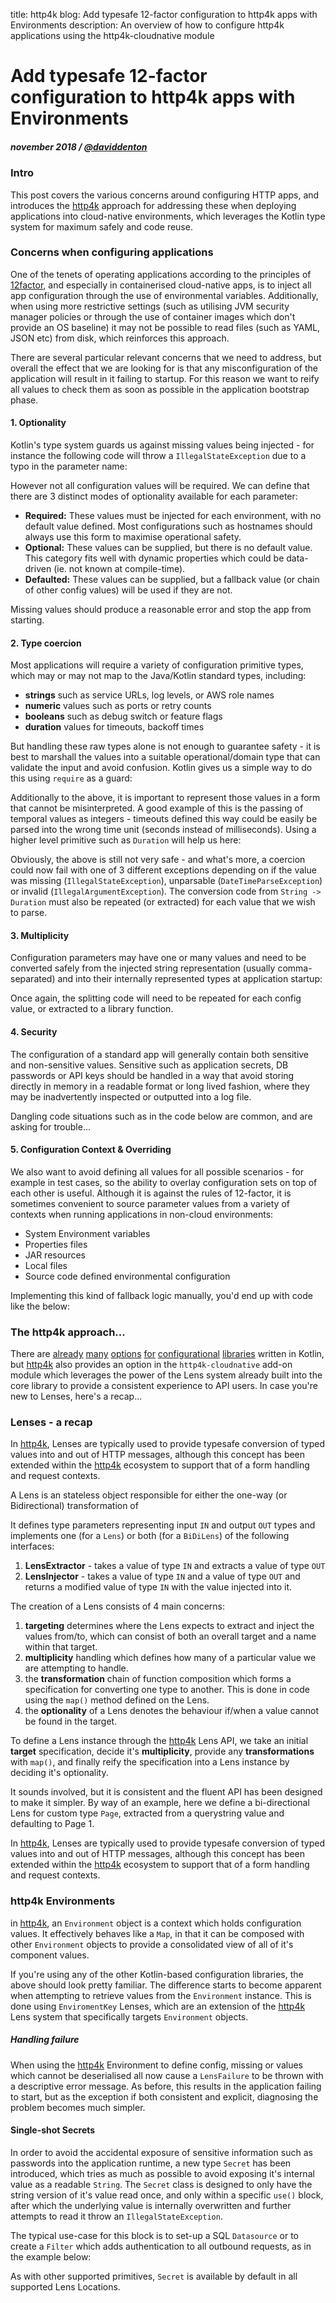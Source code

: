 title: http4k blog: Add typesafe 12-factor configuration to http4k apps with Environments
description: An overview of how to configure http4k applications using the http4k-cloudnative module

# Add typesafe 12-factor configuration to http4k apps with Environments

##### november 2018 / [@daviddenton][github]

### Intro
This post covers the various concerns around configuring HTTP apps, and introduces the [http4k] approach for addressing these when deploying applications into cloud-native environments, which leverages the Kotlin type system for maximum safely and code reuse.

### Concerns when configuring applications
One of the tenets of operating applications according to the principles of [12factor], 
and especially in containerised cloud-native apps, is to inject all app configuration through the use of environmental 
variables. Additionally, when using more restrictive settings (such as utilising JVM security manager policies or through 
the use of container images which don't provide an OS baseline) it may not be possible to read files (such as YAML, JSON 
etc) from disk, which reinforces this approach.

There are several particular relevant concerns that we need to address, but overall the effect that we are looking for is 
that any misconfiguration of the application will result in it failing to startup. For this reason we want to reify all 
values to check them as soon as possible in the application bootstrap phase.

#### 1. Optionality
Kotlin's type system guards us against missing values being injected - for instance the following code will throw a 
`IllegalStateException` due to a typo in the parameter name:

<script src="https://gist-it.appspot.com/https://github.com/http4k/http4k/blob/master/src/docs/blog/typesafe_configuration/pre/missing.kt"></script>

However not all configuration values will be required. We can define that there are 3 distinct modes of optionality 
available for each parameter:

- **Required:** These values must be injected for each environment, with no default value defined. Most configurations such 
as hostnames should always use this form to maximise operational safety.
- **Optional:** These values can be supplied, but there is no default value. This category fits well with dynamic properties 
which could be data-driven (ie. not known at compile-time).
- **Defaulted:** These values can be supplied, but a fallback value (or chain of other config values) will be used if they 
are not.

Missing values should produce a reasonable error and stop the app from starting.

#### 2. Type coercion
Most applications will require a variety of configuration primitive types, which may or may not map to the Java/Kotlin 
standard types, including:

- **strings** such as service URLs, log levels, or AWS role names
- **numeric** values such as ports or retry counts
- **booleans** such as debug switch or feature flags
- **duration** values for timeouts, backoff times

But handling these raw types alone is not enough to guarantee safety - it is best to marshall the values into a 
suitable operational/domain type that can validate the input and avoid confusion. Kotlin gives us a simple way to do this 
using `require` as a guard:

<script src="https://gist-it.appspot.com/https://github.com/http4k/http4k/blob/master/src/docs/blog/typesafe_configuration/pre/validation.kt"></script>

Additionally to the above, it is important to represent those values in a form that cannot be misinterpreted. A good 
example of this is the passing of temporal values as integers - timeouts defined this way could be easily be 
parsed into the wrong time unit (seconds instead of milliseconds). Using a higher level primitive such as `Duration` 
will help us here:

<script src="https://gist-it.appspot.com/https://github.com/http4k/http4k/blob/master/src/docs/blog/typesafe_configuration/pre/typesafe.kt"></script>
 
Obviously, the above is still not very safe - and what's more, a coercion could now fail with one of 3 different 
exceptions depending on if the value was missing (`IllegalStateException`), unparsable (`DateTimeParseException`) or 
invalid (`IllegalArgumentException`). The conversion code from `String -> Duration` must also be repeated (or extracted) 
for each value that we wish to parse.

#### 3. Multiplicity
Configuration parameters may have one or many values and need to be converted safely from the injected string 
representation (usually comma-separated) and into their internally represented types at application startup: 

<script src="https://gist-it.appspot.com/https://github.com/http4k/http4k/blob/master/src/docs/blog/typesafe_configuration/pre/multiplicity.kt"></script>

Once again, the splitting code will need to be repeated for each config value, or extracted to a library function.

#### 4. Security
The configuration of a standard app will generally contain both sensitive and non-sensitive values. Sensitive such as 
application secrets, DB passwords or API keys should be handled in a way that avoid storing directly in memory in a 
readable format or long lived fashion, where they may be inadvertently inspected or outputted into a log file.

Dangling code situations such as in the code below are common, and are asking for trouble...

<script src="https://gist-it.appspot.com/https://github.com/http4k/http4k/blob/master/src/docs/blog/typesafe_configuration/pre/secrets.kt"></script>

#### 5. Configuration Context & Overriding
We also want to avoid defining all values for all possible scenarios - for example in test cases, so the ability 
to overlay configuration sets on top of each other is useful. Although it is against the rules of 12-factor, it is sometimes 
convenient to source parameter values from a variety of contexts when running applications in non-cloud environments:

- System Environment variables
- Properties files
- JAR resources
- Local files
- Source code defined environmental configuration

Implementing this kind of fallback logic manually, you'd end up with code like the below: 

<script src="https://gist-it.appspot.com/https://github.com/http4k/http4k/blob/master/src/docs/blog/typesafe_configuration/pre/overriding.kt"></script>

### The http4k approach...
There are [already][properlty] [many][config4k] [options][konf] [for][cfg4k] [configurational][configur8] 
[libraries][kaconf] written in Kotlin, but [http4k] also provides an option in the `http4k-cloudnative` add-on module 
which leverages the power of the Lens system already built into the core library to provide a consistent experience to 
API users. In case you're new to Lenses, here's a recap...

### Lenses - a recap
In [http4k], Lenses are typically used to provide typesafe conversion of typed values into and out of HTTP messages, 
although this concept has been extended within the [http4k] ecosystem to support that of a form handling and request 
contexts.

A Lens is an stateless object responsible for either the one-way (or Bidirectional) transformation of

It defines type parameters representing input `IN` and output `OUT` types and implements 
one (for a `Lens`) or both (for a `BiDiLens`) of the following interfaces:

1. **LensExtractor** - takes a value of type `IN` and extracts a value of type `OUT`
2. **LensInjector** - takes a value of type `IN` and a value of type `OUT` and returns a modified value of type `IN` 
with the value injected into it.

<script src="https://gist-it.appspot.com/https://github.com/http4k/http4k/blob/master/src/docs/blog/typesafe_configuration/post/lens_definition.kt"></script>

The creation of a Lens consists of 4 main concerns:

1. **targeting** determines where the Lens expects to extract and inject the values from/to, which can consist of both 
an overall target and a name within that target.
2. **multiplicity** handling which defines how many of a particular value we are attempting to handle.
3. the **transformation** chain of function composition which forms a specification for converting one type to another. 
This is done in code using the `map()` method defined on the Lens.
4. the **optionality** of a Lens denotes the behaviour if/when a value cannot be found in the target.

To define a Lens instance through the [http4k] Lens API, we take an initial **target** specification, decide it's 
**multiplicity**, provide any **transformations** with `map()`, and finally reify the specification into a Lens instance 
by deciding it's optionality.

It sounds involved, but it is consistent and the fluent API has been designed to make it simpler. By way of an example, 
here we define a bi-directional Lens for custom type `Page`, extracted from a querystring value and defaulting to Page 1.

<script src="https://gist-it.appspot.com/https://github.com/http4k/http4k/blob/master/src/docs/blog/typesafe_configuration/post/lens_example.kt"></script>

In [http4k], Lenses are typically used to provide typesafe conversion of typed values into and out of HTTP messages, 
although this concept has been extended within the [http4k] ecosystem to support that of a form handling and request 
contexts.

### http4k Environments
in [http4k], an `Environment` object is a context which holds configuration values. It effectively behaves like a 
`Map`, in that it can be composed with other `Environment` objects to provide a consolidated view of all of it's 
component values. 

<script src="https://gist-it.appspot.com/https://github.com/http4k/http4k/blob/master/src/docs/blog/typesafe_configuration/post/overriding.kt"></script>

If you're using any of the other Kotlin-based configuration libraries, the above should look pretty familiar. The 
difference starts to become apparent when attempting to retrieve values from the `Environment` instance. This is done 
using `EnviromentKey` Lenses, which are an extension of the [http4k] Lens system that specifically targets `Environment` 
objects. 

<script src="https://gist-it.appspot.com/https://github.com/http4k/http4k/blob/master/src/docs/blog/typesafe_configuration/post/typesafe.kt"></script>

##### Handling failure
When using the [http4k] Environment to define config, missing or values which cannot be deserialised all now cause 
a `LensFailure` to be thrown with a descriptive error message. As before, this results in the application failing to 
start, but as the exception if both consistent and explicit, diagnosing the problem becomes much simpler.

#### Single-shot Secrets
In order to avoid the accidental exposure of sensitive information such as passwords into the application runtime, a new 
type `Secret` has been introduced, which tries as much as possible to avoid exposing it's internal value as a readable 
`String`. The `Secret` class is designed to only have the string version of it's value read once, and only within a 
specific `use()` block, after which the underlying value is internally overwritten and further attempts to read it throw 
an `IllegalStateException`. 

The typical use-case for this block is to set-up a SQL `Datasource` or to create a `Filter` which adds authentication to 
all outbound requests, as in the example below:

<script src="https://gist-it.appspot.com/https://github.com/http4k/http4k/blob/master/src/docs/blog/typesafe_configuration/post/secrets.kt"></script>

As with other supported primitives, `Secret` is available by default in all supported Lens Locations.

[github]: http://github.com/daviddenton
[http4k]: https://http4k.org
[12factor]: https://12factor.net/
[properlty]: https://github.com/ufoscout/properlty
[config4k]: https://github.com/config4k/config4k
[konf]: https://github.com/uchuhimo/konf
[cfg4k]: https://github.com/jdiazcano/cfg4k
[configur8]: https://github.com/daviddenton/configur8
[kaconf]: https://github.com/mariomac/kaconf
